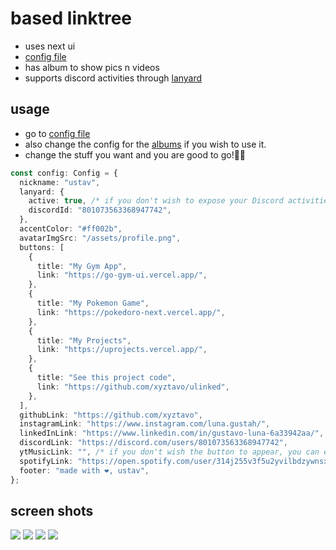 # based linktree
- uses next ui 
- [config file](https://raw.githubusercontent.com/xyztavo/ulinked/refs/heads/main/config.json)
- has album to show pics n videos
- supports discord activities through [lanyard](https://github.com/Phineas/lanyard)
## usage
- go to [config file](https://raw.githubusercontent.com/xyztavo/ulinked/refs/heads/main/config.ts)
- also change the config for the [albums](https://raw.githubusercontent.com/xyztavo/ulinked/refs/heads/main/config.gallery.ts) if you wish to use it.
- change the stuff you want and you are good to go!🚀🚀
```ts
const config: Config = {
  nickname: "ustav",
  lanyard: {
    active: true, /* if you don't wish to expose your Discord activities with lanyard, set to false */
    discordId: "801073563368947742",
  },
  accentColor: "#ff002b",
  avatarImgSrc: "/assets/profile.png",
  buttons: [
    {
      title: "My Gym App",
      link: "https://go-gym-ui.vercel.app/",
    },
    {
      title: "My Pokemon Game",
      link: "https://pokedoro-next.vercel.app/",
    },
    {
      title: "My Projects",
      link: "https://uprojects.vercel.app/",
    },
    {
      title: "See this project code",
      link: "https://github.com/xyztavo/ulinked",
    },
  ],
  githubLink: "https://github.com/xyztavo",
  instagramLink: "https://www.instagram.com/luna.gustah/",
  linkedInLink: "https://www.linkedin.com/in/gustavo-luna-6a33942aa/",
  discordLink: "https://discord.com/users/801073563368947742",
  ytMusicLink: "", /* if you don't wish the button to appear, you can either leave it blank or omit it */
  spotifyLink: "https://open.spotify.com/user/314j255v3f5u2yvilbdzywnsxps4",
  footer: "made with ❤️, ustav",
};
```
## screen shots
<img src="https://raw.githubusercontent.com/xyztavo/ulinked/refs/heads/main/public/assets/ss1.png" />
<img src="https://raw.githubusercontent.com/xyztavo/ulinked/refs/heads/main/public/assets/ss2.png" />
<img src="https://raw.githubusercontent.com/xyztavo/ulinked/refs/heads/main/public/assets/ss3.png" />
<img src="https://raw.githubusercontent.com/xyztavo/ulinked/refs/heads/main/public/assets/ss4.png" />
